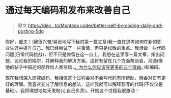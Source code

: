 # 通过每天编码和发布来改善自己

> 原文:[https://dev . to/Montana coder/better-self-by-coding-daily-and-posting-5dg](https://dev.to/montanacoder/better-myself-by-coding-everyday-and-posting-5dg)

你好，戴夫！(我很兴奋/紧张地写下我的第一篇文章)我一直在思考如何在新的职业生涯中提升自己。我已经尝试了一些事情，但只是松散的重点。我想做一些代码问题(日常代码挑战)，但不只是停留在这一点上。我想在这里写一篇文章，指出问题，谈论我的陷阱，并解释我的解决方案。这将有望在几个方面帮助我，沟通(像他的帖子中描述的那样给人类写信，[，为什么你应该写更多的三个理由](https://dev.to/marek/three-arguments-for-why-you-should-write-more-1no6?utm_source=additional_box&utm_medium=internal&utm_campaign=regular&booster_org=)。)和编码。

现在我想深入研究编码，我相信这个过程会对不会写代码有所帮助，但会对它有更好的理解。我喜欢充分了解信息的想法，这样我就可以解释我写的代码(不仅仅是基础)。我将理想地每天发帖(让自己负责)。开始这个过程我很激动！